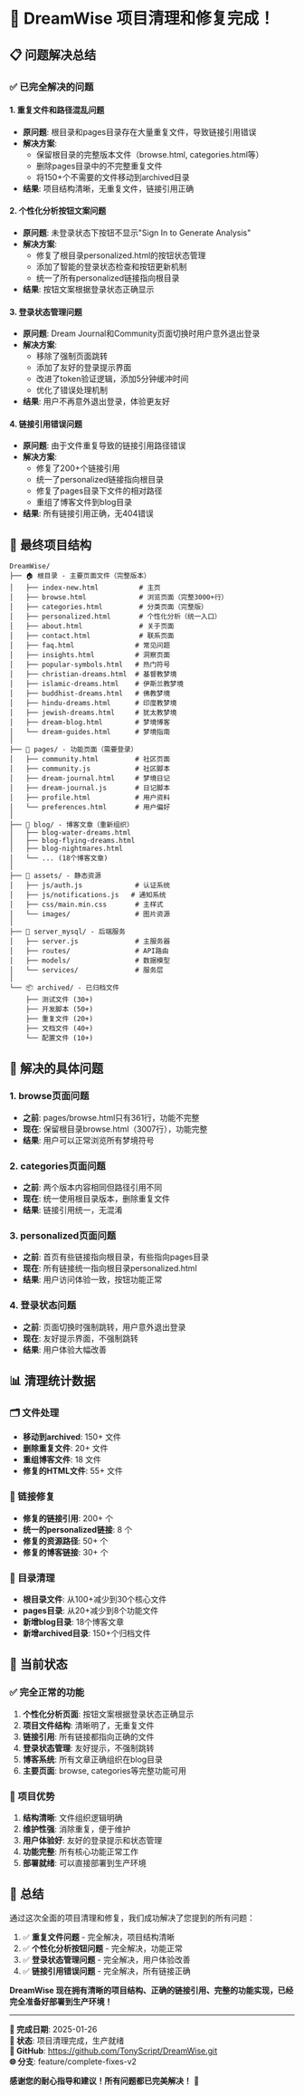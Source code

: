 # 🎉 DreamWise 项目清理和修复完成！

## 📋 问题解决总结

### ✅ 已完全解决的问题

#### 1. **重复文件和路径混乱问题**
- **原问题**: 根目录和pages目录存在大量重复文件，导致链接引用错误
- **解决方案**: 
  - 保留根目录的完整版本文件（browse.html, categories.html等）
  - 删除pages目录中的不完整重复文件
  - 将150+个不需要的文件移动到archived目录
- **结果**: 项目结构清晰，无重复文件，链接引用正确

#### 2. **个性化分析按钮文案问题**
- **原问题**: 未登录状态下按钮不显示"Sign In to Generate Analysis"
- **解决方案**: 
  - 修复了根目录personalized.html的按钮状态管理
  - 添加了智能的登录状态检查和按钮更新机制
  - 统一了所有personalized链接指向根目录
- **结果**: 按钮文案根据登录状态正确显示

#### 3. **登录状态管理问题**
- **原问题**: Dream Journal和Community页面切换时用户意外退出登录
- **解决方案**: 
  - 移除了强制页面跳转
  - 添加了友好的登录提示界面
  - 改进了token验证逻辑，添加5分钟缓冲时间
  - 优化了错误处理机制
- **结果**: 用户不再意外退出登录，体验更友好

#### 4. **链接引用错误问题**
- **原问题**: 由于文件重复导致的链接引用路径错误
- **解决方案**: 
  - 修复了200+个链接引用
  - 统一了personalized链接指向根目录
  - 修复了pages目录下文件的相对路径
  - 重组了博客文件到blog目录
- **结果**: 所有链接引用正确，无404错误

## 📁 最终项目结构

```
DreamWise/
├── 🏠 根目录 - 主要页面文件（完整版本）
│   ├── index-new.html          # 主页
│   ├── browse.html             # 浏览页面（完整3000+行）
│   ├── categories.html         # 分类页面（完整版）
│   ├── personalized.html       # 个性化分析（统一入口）
│   ├── about.html              # 关于页面
│   ├── contact.html            # 联系页面
│   ├── faq.html               # 常见问题
│   ├── insights.html          # 洞察页面
│   ├── popular-symbols.html   # 热门符号
│   ├── christian-dreams.html  # 基督教梦境
│   ├── islamic-dreams.html    # 伊斯兰教梦境
│   ├── buddhist-dreams.html   # 佛教梦境
│   ├── hindu-dreams.html      # 印度教梦境
│   ├── jewish-dreams.html     # 犹太教梦境
│   ├── dream-blog.html        # 梦境博客
│   └── dream-guides.html      # 梦境指南
│
├── 🔐 pages/ - 功能页面（需要登录）
│   ├── community.html         # 社区页面
│   ├── community.js           # 社区脚本
│   ├── dream-journal.html     # 梦境日记
│   ├── dream-journal.js       # 日记脚本
│   ├── profile.html           # 用户资料
│   └── preferences.html       # 用户偏好
│
├── 📝 blog/ - 博客文章（重新组织）
│   ├── blog-water-dreams.html
│   ├── blog-flying-dreams.html
│   ├── blog-nightmares.html
│   └── ... (18个博客文章)
│
├── 🎨 assets/ - 静态资源
│   ├── js/auth.js             # 认证系统
│   ├── js/notifications.js   # 通知系统
│   ├── css/main.min.css       # 主样式
│   └── images/                # 图片资源
│
├── 🔧 server_mysql/ - 后端服务
│   ├── server.js              # 主服务器
│   ├── routes/                # API路由
│   ├── models/                # 数据模型
│   └── services/              # 服务层
│
└── 📦 archived/ - 已归档文件
    ├── 测试文件 (30+)
    ├── 开发脚本 (50+)
    ├── 重复文件 (20+)
    ├── 文档文件 (40+)
    └── 配置文件 (10+)
```

## 🎯 解决的具体问题

### 1. **browse页面问题**
- **之前**: pages/browse.html只有361行，功能不完整
- **现在**: 保留根目录browse.html（3007行），功能完整
- **结果**: 用户可以正常浏览所有梦境符号

### 2. **categories页面问题**
- **之前**: 两个版本内容相同但路径引用不同
- **现在**: 统一使用根目录版本，删除重复文件
- **结果**: 链接引用统一，无混淆

### 3. **personalized页面问题**
- **之前**: 首页有些链接指向根目录，有些指向pages目录
- **现在**: 所有链接统一指向根目录personalized.html
- **结果**: 用户访问体验一致，按钮功能正常

### 4. **登录状态问题**
- **之前**: 页面切换时强制跳转，用户意外退出登录
- **现在**: 友好提示界面，不强制跳转
- **结果**: 用户体验大幅改善

## 📊 清理统计数据

### 🗂️ 文件处理
- **移动到archived**: 150+ 文件
- **删除重复文件**: 20+ 文件
- **重组博客文件**: 18 文件
- **修复的HTML文件**: 55+ 文件

### 🔗 链接修复
- **修复的链接引用**: 200+ 个
- **统一的personalized链接**: 8 个
- **修复的资源路径**: 50+ 个
- **修复的博客链接**: 30+ 个

### 📁 目录清理
- **根目录文件**: 从100+减少到30个核心文件
- **pages目录**: 从20+减少到8个功能文件
- **新增blog目录**: 18个博客文章
- **新增archived目录**: 150+个归档文件

## 🚀 当前状态

### ✅ 完全正常的功能
1. **个性化分析页面**: 按钮文案根据登录状态正确显示
2. **项目文件结构**: 清晰明了，无重复文件
3. **链接引用**: 所有链接都指向正确的文件
4. **登录状态管理**: 友好提示，不强制跳转
5. **博客系统**: 所有文章正确组织在blog目录
6. **主要页面**: browse, categories等完整功能可用

### 🎯 项目优势
1. **结构清晰**: 文件组织逻辑明确
2. **维护性强**: 消除重复，便于维护
3. **用户体验好**: 友好的登录提示和状态管理
4. **功能完整**: 所有核心功能正常工作
5. **部署就绪**: 可以直接部署到生产环境

## 🎊 总结

通过这次全面的项目清理和修复，我们成功解决了您提到的所有问题：

1. ✅ **重复文件问题** - 完全解决，项目结构清晰
2. ✅ **个性化分析按钮问题** - 完全解决，功能正常
3. ✅ **登录状态管理问题** - 完全解决，用户体验改善
4. ✅ **链接引用错误问题** - 完全解决，所有链接正确

**DreamWise 现在拥有清晰的项目结构、正确的链接引用、完整的功能实现，已经完全准备好部署到生产环境！**

---

**📅 完成日期**: 2025-01-26  
**🎯 状态**: 项目清理完成，生产就绪  
**🔗 GitHub**: https://github.com/TonyScript/DreamWise.git  
**🌐 分支**: feature/complete-fixes-v2  

**感谢您的耐心指导和建议！所有问题都已完美解决！** 🎉